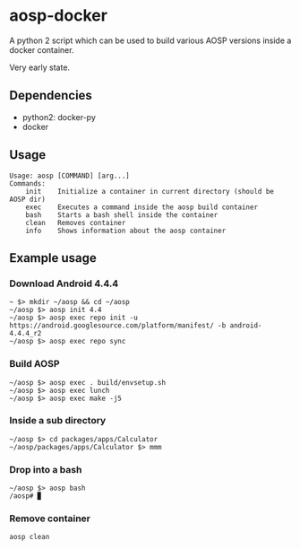 # aosp-docker

A python 2 script which can be used to build various AOSP versions inside a docker container.

Very early state.

## Dependencies

* python2: docker-py
* docker

## Usage
	Usage: aosp [COMMAND] [arg...]
	Commands:
		init	Initialize a container in current directory (should be AOSP dir)
		exec	Executes a command inside the aosp build container
		bash	Starts a bash shell inside the container
		clean	Removes container
		info	Shows information about the aosp container

## Example usage

### Download Android 4.4.4
	~ $> mkdir ~/aosp && cd ~/aosp
	~/aosp $> aosp init 4.4
	~/aosp $> aosp exec repo init -u https://android.googlesource.com/platform/manifest/ -b android-4.4.4_r2
	~/aosp $> aosp exec repo sync

### Build AOSP
	~/aosp $> aosp exec . build/envsetup.sh
	~/aosp $> aosp exec lunch
	~/aosp $> aosp exec make -j5

### Inside a sub directory
	~/aosp $> cd packages/apps/Calculator
	~/aosp/packages/apps/Calculator $> mmm

### Drop into a bash
	~/aosp $> aosp bash
	/aosp# ▉ 

### Remove container
	aosp clean